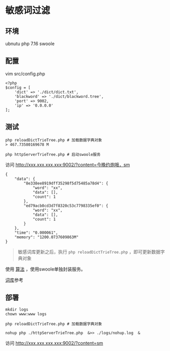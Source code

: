 

# 敏感词过滤

## 环境

ubnutu
php 7.16
swoole

## 配置

vim src/config.php

```
<?php
$config = [
    'dict' => './dict/dict.txt',
    'blackword' => './dict/blackword.tree',
    'port' => 9002,
    'ip' => '0.0.0.0'
];
```


## 测试


```
php reloadDictTrieTree.php # 加载数据字典对象
> 467.73580169678 M

php httpServerTrieTree.php # 启动swoole服务
```

访问 http://xxx.xxx.xxx.xxx:9002/?content=今晚约炮哦，sm

```
{
    "data": {
        "8e338ee8919dff35298f5d75485a78d4": {
            "word": "xx",
            "data": [],
            "count": 1
        },
        "ed79acb0cd3d7f8320c53c7798335ef0": {
            "word": "xx",
            "data": [],
            "count": 1
        }
    },
    "time": "0.000061",
    "memory": "1200.0737609863M"
}
```

> 敏感词库更新之后，执行 `php reloadDictTrieTree.php` ，即可更新数据字典对象


使用 [算法](https://github.com/AbelZhou/PHP-TrieTree) ，使用swoole单独封装服务。


[词库](https://github.com/kejiaren/sensitive-word)参考


## 部署

```
mkdir logs
chown www:www logs

php reloadDictTrieTree.php # 加载数据字典对象

nohup php ./httpServerTrieTree.php  &>> ./logs/nohup.log  &

```

访问 http://xxx.xxx.xxx.xxx:9002/?content=sm

